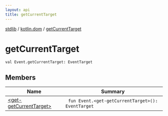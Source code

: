 ```yaml
---
layout: api
title: getCurrentTarget
---
```

[stdlib](../../index.html) / [kotlin.dom](../index.html) / [getCurrentTarget](index.html)

# getCurrentTarget

```
val Event.getCurrentTarget: EventTarget
```
## Members
| Name | Summary |
|------|---------|
|[&lt;get-getCurrentTarget&gt;](_get-getCurrentTarget_.html)|&nbsp;&nbsp;`fun Event.<get-getCurrentTarget>(): EventTarget`<br>|
